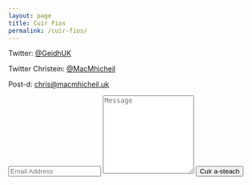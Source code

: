 ```yaml
---
layout: page
title: Cuir Fios
permalink: /cuir-fios/
---
```


Twitter: [@GeidhUK](https://www.twitter.com/GeidhUK)

Twitter Chrìstein: [@MacMhìcheil](https://www.twitter.com/MacMhicheil)

Post-d: [chris@macmhicheil.uk](mailto:chris@macmhicheil.uk)

<form class="wj-contact" action="https://formspree.io/{{site.email}}" method="POST">
    <input type="text" name="email" placeholder="Email Address">
    <textarea type="text" name="content" rows="10" placeholder="Message"></textarea>
    <input type="hidden" name="_next" value="/taing/">
    <input type="hidden" name="_subject" value="Brath ùr bho leughadair Geidh.uk">
    <input type="text" name="_gotcha" style="display:none">
    <input type="submit" value="Cuir a-steach">
</form>
